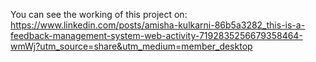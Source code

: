 You can see the working of this project on: https://www.linkedin.com/posts/amisha-kulkarni-86b5a3282_this-is-a-feedback-management-system-web-activity-7192835256679358464-wmWj?utm_source=share&utm_medium=member_desktop
